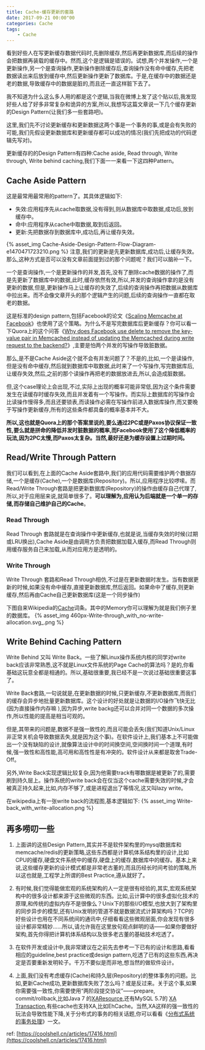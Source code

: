 ```yaml
---
title: Cache-缓存更新的套路
date: 2017-09-21 00:00"00
categories: Cache
tags:
    - Cache
---
```



看到好些人在写更新缓存数据代码时,先删除缓存,然后再更新数据库,而后续的操作会把数据再装载的缓存中。然而,这个是逻辑是错误的。试想,两个并发操作,一个是更新操作,另一个是查询操作,更新操作删除缓存后,查询操作没有命中缓存,先把老数据读出来后放到缓存中,然后更新操作更新了数据库。于是,在缓存中的数据还是老的数据,导致缓存中的数据是脏的,而且还一直这样脏下去了。

我不知道为什么这么多人用的都是这个逻辑,当我在微博上发了这个贴以后,我发现好些人给了好多非常复杂和诡异的方案,所以,我想写这篇文章说一下几个缓存更新的Design Pattern(让我们多一些套路吧)。

这里,我们先不讨论更新缓存和更新数据这两个事是一个事务的事,或是会有失败的可能,我们先假设更新数据库和更新缓存都可以成功的情况(我们先把成功的代码逻辑先写对)。

更新缓存的的Design Pattern有四种:Cache aside, Read through, Write through, Write behind caching,我们下面一一来看一下这四种Pattern。

<!-- more -->

## Cache Aside Pattern

这是最常用最常用的pattern了。其具体逻辑如下:

- 失效:应用程序先从cache取数据,没有得到,则从数据库中取数据,成功后,放到缓存中。
- 命中:应用程序从cache中取数据,取到后返回。
- 更新:先把数据存到数据库中,成功后,再让缓存失效。

{% asset_img Cache-Aside-Design-Pattern-Flow-Diagram-e1470471723210.png %}
注意,我们的更新是先更新数据库,成功后,让缓存失效。那么,这种方式是否可以没有文章前面提到过的那个问题呢？我们可以脑补一下。

一个是查询操作,一个是更新操作的并发,首先,没有了删除cache数据的操作了,而是先更新了数据库中的数据,此时,缓存依然有效,所以,并发的查询操作拿的是没有更新的数据,但是,更新操作马上让缓存的失效了,后续的查询操作再把数据从数据库中拉出来。而不会像文章开头的那个逻辑产生的问题,后续的查询操作一直都在取老的数据。

这是标准的design pattern,包括Facebook的论文《[Scaling Memcache at Facebook](https://www.usenix.org/system/files/conference/nsdi13/nsdi13-final170_update.pdf)》也使用了这个策略。为什么不是写完数据库后更新缓存？你可以看一下Quora上的这个问答《[Why does Facebook use delete to remove the key-value pair in Memcached instead of updating the Memcached during write request to the backend?](https://www.quora.com/Why-does-Facebook-use-delete-to-remove-the-key-value-pair-in-Memcached-instead-of-updating-the-Memcached-during-write-request-to-the-backend)》,主要是怕两个并发的写操作导致脏数据。

那么,是不是Cache Aside这个就不会有并发问题了？不是的,比如,一个是读操作,但是没有命中缓存,然后就到数据库中取数据,此时来了一个写操作,写完数据库后,让缓存失效,然后,之前的那个读操作再把老的数据放进去,所以,会造成脏数据。

但,这个case理论上会出现,不过,实际上出现的概率可能非常低,因为这个条件需要发生在读缓存时缓存失效,而且并发着有一个写操作。而实际上数据库的写操作会比读操作慢得多,而且还要锁表,而读操作必需在写操作前进入数据库操作,而又要晚于写操作更新缓存,所有的这些条件都具备的概率基本并不大。

**所以,这也就是Quora上的那个答案里说的,要么通过2PC或是Paxos协议保证一致性,要么就是拼命的降低并发时脏数据的概率,而Facebook使用了这个降低概率的玩法,因为2PC太慢,而Paxos太复杂。当然,最好还是为缓存设置上过期时间。**

## Read/Write Through Pattern

我们可以看到,在上面的Cache Aside套路中,我们的应用代码需要维护两个数据存储,一个是缓存(Cache),一个是数据库(Repository)。所以,应用程序比较啰嗦。而Read/Write Through套路是把更新数据库(Repository)的操作由缓存自己代理了,所以,对于应用层来说,就简单很多了。**可以理解为,应用认为后端就是一个单一的存储,而存储自己维护自己的Cache**。

### Read Through
Read Through 套路就是在查询操作中更新缓存,也就是说,当缓存失效的时候(过期或LRU换出),Cache Aside是由调用方负责把数据加载入缓存,而Read Through则用缓存服务自己来加载,从而对应用方是透明的。

### Write Through
Write Through 套路和Read Through相仿,不过是在更新数据时发生。当有数据更新的时候,如果没有命中缓存,直接更新数据库,然后返回。如果命中了缓存,则更新缓存,然后再由Cache自己更新数据库(这是一个同步操作)

下图自来Wikipedia的[Cache](https://en.wikipedia.org/wiki/Cache_(computing))词条。其中的Memory你可以理解为就是我们例子里的数据库。
{% asset_img 460px-Write-through_with_no-write-allocation.svg_.png %}

## Write Behind Caching Pattern
Write Behind 又叫 Write Back。一些了解Linux操作系统内核的同学对write back应该非常熟悉,这不就是Linux文件系统的Page Cache的算法吗？是的,你看基础这玩意全都是相通的。所以,基础很重要,我已经不是一次说过基础很重要这事了。

Write Back套路,一句说就是,在更新数据的时候,只更新缓存,不更新数据库,而我们的缓存会异步地批量更新数据库。这个设计的好处就是让数据的I/O操作飞快无比(因为直接操作内存嘛 ),因为异步,write backg还可以合并对同一个数据的多次操作,所以性能的提高是相当可观的。

但是,其带来的问题是,数据不是强一致性的,而且可能会丢失(我们知道Unix/Linux非正常关机会导致数据丢失,就是因为这个事)。在软件设计上,我们基本上不可能做出一个没有缺陷的设计,就像算法设计中的时间换空间,空间换时间一个道理,有时候,强一致性和高性能,高可用和高性性是有冲突的。软件设计从来都是取舍Trade-Off。

另外,Write Back实现逻辑比较复杂,因为他需要track有哪数据是被更新了的,需要刷到持久层上。操作系统的write back会在仅当这个cache需要失效的时候,才会被真正持久起来,比如,内存不够了,或是进程退出了等情况,这又叫lazy write。

在wikipedia上有一张write back的流程图,基本逻辑如下:
{% asset_img Write-back_with_write-allocation.png %}

## 再多唠叨一些
1. 上面讲的这些Design Pattern,其实并不是软件架构里的mysql数据库和memcache/redis的更新策略,这些东西都是计算机体系结构里的设计,比如CPU的缓存,硬盘文件系统中的缓存,硬盘上的缓存,数据库中的缓存。基本上来说,这些缓存更新的设计模式都是非常老古董的,而且历经长时间考验的策略,所以这也就是,工程学上所谓的Best Practice,遵从就好了。

2. 有时候,我们觉得能做宏观的系统架构的人一定是很有经验的,其实,宏观系统架构中的很多设计都来源于这些微观的东西。比如,云计算中的很多虚拟化技术的原理,和传统的虚拟内存不是很像么？Unix下的那些I/O模型,也放大到了架构里的同步异步的模型,还有Unix发明的管道不就是数据流式计算架构吗？TCP的好些设计也用在不同系统间的通讯中,仔细看看这些微观层面,你会发现有很多设计都非常精妙……所以,请允许我在这里放句观点鲜明的话——如果你要做好架构,首先你得把计算机体系结构以及很多老古董的基础技术吃透了。

3. 在软件开发或设计中,我非常建议在之前先去参考一下已有的设计和思路,看看相应的guideline,best practice或design pattern,吃透了已有的这些东西,再决定是否要重新发明轮子。千万不要似是而非地,想当然的做软件设计。

4. 上面,我们没有考虑缓存(Cache)和持久层(Repository)的整体事务的问题。比如,更新Cache成功,更新数据库失败了怎么吗？或是反过来。关于这个事,如果你需要强一致性,你需要使用“两阶段提交协议”——prepare, commit/rollback,比如Java 7 的[XAResource](http://docs.oracle.com/javaee/7/api/javax/transaction/xa/XAResource.html),还有MySQL 5.7的 [XA Transaction](http://dev.mysql.com/doc/refman/5.7/en/xa.html),有些cache也支持XA,比如EhCache。当然,XA这样的强一致性的玩法会导致性能下降,关于分布式的事务的相关话题,你可以看看《[分布式系统的事务处理](https://coolshell.cn/articles/10910.html)》一文。

ref:
[https://coolshell.cn/articles/17416.html](https://coolshell.cn/articles/17416.html)
